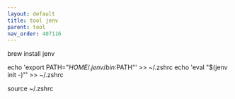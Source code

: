 ```yaml
---
layout: default
title: tool jenv
parent: tool
nav_order: 407116
---
```


<source>
brew install jenv

echo 'export PATH="$HOME/.jenv/bin:$PATH"' >> ~/.zshrc
echo 'eval "$(jenv init -)"' >> ~/.zshrc

source ~/.zshrc
</source>
